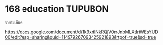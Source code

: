 # 168 education TUPUBON
รายระเอียด


https://docs.google.com/document/d/1k9xrtlNkRQjV0mJnbMLXtIrtWEsYUD00/edit?usp=sharing&ouid=114979267093425921893&rtpof=true&sd=true
